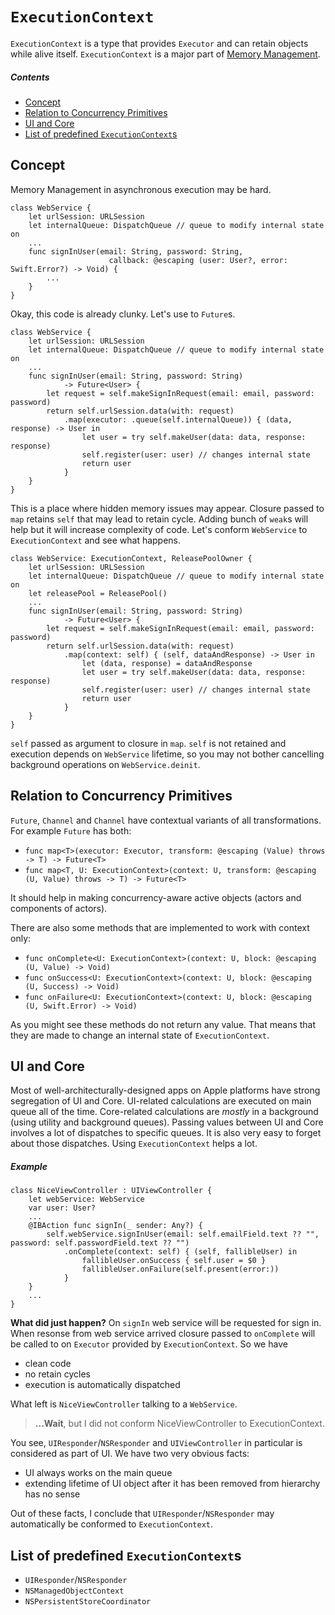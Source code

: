 # `ExecutionContext`

`ExecutionContext` is a type that provides `Executor` and can retain objects while alive itself. `ExecutionContext` is a major part of [Memory Management](https://github.com/AsyncNinja/AsyncNinja/blob/master/Docs/MemoryManagement.md).

##### Contents
* [Concept](#concept)
* [Relation to Concurrency Primitives](#relation-to-concurrency-primitives)
* [UI and Core](#ui-and-core)
* [List of predefined `ExecutionContext`s](#list-of-predefined-executioncontexts)

## Concept
Memory Management in asynchronous execution may be hard.

```
class WebService {
    let urlSession: URLSession
    let internalQueue: DispatchQueue // queue to modify internal state on
    ...
    func signInUser(email: String, password: String,
                      callback: @escaping (user: User?, error: Swift.Error?) -> Void) {
        ...
    }
}
```

Okay, this code is already clunky. Let's use to `Future`s.

```
class WebService {
    let urlSession: URLSession
    let internalQueue: DispatchQueue // queue to modify internal state on
    ...    
    func signInUser(email: String, password: String)
            -> Future<User> {
        let request = self.makeSignInRequest(email: email, password: password)
        return self.urlSession.data(with: request)
            .map(executor: .queue(self.internalQueue)) { (data, response) -> User in
                let user = try self.makeUser(data: data, response: response)
                self.register(user: user) // changes internal state
                return user
            }
    }
}
```
This is a place where hidden memory issues may appear. Closure passed to `map` retains `self` that may lead to retain cycle. Adding bunch of `weak`s will help but it will increase complexity of code. Let's conform `WebService` to `ExecutionContext` and see what happens.

```
class WebService: ExecutionContext, ReleasePoolOwner {
    let urlSession: URLSession
    let internalQueue: DispatchQueue // queue to modify internal state on
    let releasePool = ReleasePool()
    ...    
    func signInUser(email: String, password: String)
            -> Future<User> {
        let request = self.makeSignInRequest(email: email, password: password)
        return self.urlSession.data(with: request)
            .map(context: self) { (self, dataAndResponse) -> User in
                let (data, response) = dataAndResponse
                let user = try self.makeUser(data: data, response: response)
                self.register(user: user) // changes internal state
                return user
            }
    }
}
```
`self` passed as argument to closure in `map`. `self` is not retained and execution depends on `WebService` lifetime, so you may not bother cancelling background operations on `WebService.deinit`.

## Relation to Concurrency Primitives
`Future`, `Channel` and `Channel` have contextual variants of all transformations. For example `Future` has both:

* `func map<T>(executor: Executor, transform: @escaping (Value) throws -> T) -> Future<T>` 
*  `func map<T, U: ExecutionContext>(context: U, transform: @escaping (U, Value) throws -> T) -> Future<T>`

It should help in making concurrency-aware active objects (actors and components of actors).

There are also some methods that are implemented to work with context only:

* `func onComplete<U: ExecutionContext>(context: U, block: @escaping (U, Value) -> Void)`
* `func onSuccess<U: ExecutionContext>(context: U, block: @escaping (U, Success) -> Void)`
* `func onFailure<U: ExecutionContext>(context: U, block: @escaping (U, Swift.Error) -> Void)`

As you might see these methods do not return any value. That means that they are made to change an internal state of `ExecutionContext`.

## UI and Core

Most of well-architecturally-designed apps on Apple platforms have strong segregation of UI and Core. UI-related calculations are executed on main queue all of the time. Core-related calculations are *mostly* in a background (using utility and background queues). Passing values between UI and Core involves a lot of dispatches to specific queues. It is also very easy to forget about those dispatches. Using `ExecutionContext` helps a lot.

##### Example
```
class NiceViewController : UIViewController {
    let webService: WebService
    var user: User?
    ...
    @IBAction func signIn(_ sender: Any?) {
        self.webService.signInUser(email: self.emailField.text ?? "", password: self.passwordField.text ?? "")
            .onComplete(context: self) { (self, fallibleUser) in
                fallibleUser.onSuccess { self.user = $0 }
                fallibleUser.onFailure(self.present(error:))
            }
    }
    ...
}
```
**What did just happen?**
On `signIn` web service will be requested for sign in. When resonse from web service arrived closure passed to `onComplete` will be called to on `Executor` provided by `ExecutionContext`. So we have

* clean code
* no retain cycles
* execution is automatically dispatched

What left is `NiceViewController` talking to a `WebService`.

> **...Wait**, but I did not conform NiceViewController to ExecutionContext.

You see, `UIResponder`/`NSResponder` and `UIViewController` in particular is considered as part of UI. We have two very obvious facts:

* UI always works on the main queue
* extending lifetime of UI object after it has been removed from hierarchy has no sense

Out of these facts, I conclude that `UIResponder`/`NSResponder` may automatically be conformed to `ExecutionContext`.

## List of predefined `ExecutionContext`s
* `UIResponder`/`NSResponder`
* `NSManagedObjectContext`
* `NSPersistentStoreCoordinator`
